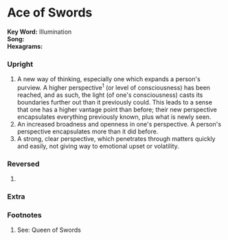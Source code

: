 # Ace of Swords

**Key Word:** Illumination  
**Song:**   
**Hexagrams:** 



### Upright

1) A new way of thinking, especially one which expands a person's purview. A higher perspective<sup>1</sup> (or level of consciousness) has been reached, and as such, the light (of one's consciousness) casts its boundaries further out than it previously could. This leads to a sense that one has a higher vantage point than before; their new perspective encapsulates everything previously known, plus what is newly seen.
2) An increased broadness and openness in one's perspective. A person's perspective encapsulates more than it did before.
3) A strong, clear perspective, which penetrates through matters quickly and easily, not giving way to emotional upset or volatility.



### Reversed

1) 



### Extra





### Footnotes

1. See: Queen of Swords


